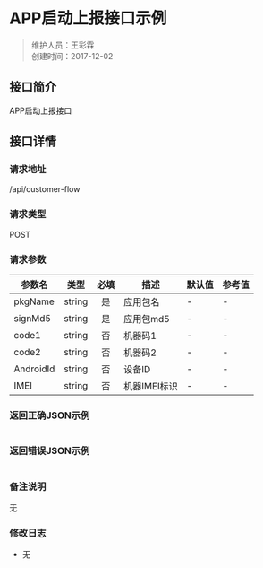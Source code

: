 # APP启动上报接口示例
>维护人员：王彩霖  
>创建时间：2017-12-02

## 接口简介
APP启动上报接口  

## 接口详情

### 请求地址
/api/customer-flow

### 请求类型
POST

### 请求参数
| 参数名 | 类型 | 必填 | 描述 | 默认值 | 参考值 |
| --- | :---: | :---: | --- | --- | --- |
| pkgName | string | 是 | 应用包名 | - | - |
| signMd5 | string | 是 | 应用包md5 | - | - |
| code1 | string | 否 | 机器码1 | - | - |
| code2 | string | 否 | 机器码2 | - | - |
| AndroidId | string | 否 | 设备ID | - | - |
| IMEI | string | 否 | 机器IMEI标识 | - | - |

### 返回正确JSON示例
```javascript

```
### 返回错误JSON示例
```javascript

```

### 备注说明
无

### 修改日志
- 无
